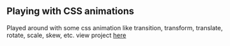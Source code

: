 ## Playing with CSS animations
Played around with some css animation like transition, transform, translate, rotate, scale, skew, etc. view project [here](https://topecssanimations.netlify.app/)
